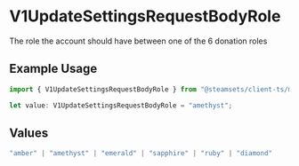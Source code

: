 # V1UpdateSettingsRequestBodyRole

The role the account should have between one of the 6 donation roles

## Example Usage

```typescript
import { V1UpdateSettingsRequestBodyRole } from "@steamsets/client-ts/models/components";

let value: V1UpdateSettingsRequestBodyRole = "amethyst";
```

## Values

```typescript
"amber" | "amethyst" | "emerald" | "sapphire" | "ruby" | "diamond"
```